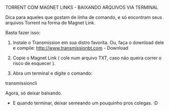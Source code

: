 TORRENT COM MAGNET LINKS - BAIXANDO ARQUIVOS VIA TERMINAL

Dica para aqueles que gostam de linha de comando, e só encontram seus arquivos Torrent na forma de Magnet Link.

Basta fazer isso:

1. Instale o Transmission em sua distro favorita. Ou, faça o download dele e compile:
http://www.transmissionbt.com - Download

2. Copie o Magnet Link ( cole num arquivo TXT, caso não queira correr o risco de esquecer ).

3. Abra um terminal e digite o comando:

 transmissioncli <cole o magnet link aqui>

Agora, só deixar baixando.

* E quando terminar, deixar semeando um pouquinho pros colegas. :D


